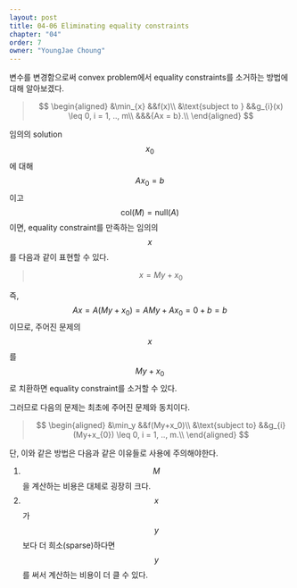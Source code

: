 ```yaml
---
layout: post
title: 04-06 Eliminating equality constraints
chapter: "04"
order: 7
owner: "YoungJae Choung"
---
```

변수를 변경함으로써 convex problem에서 equality constraints를 소거하는 방법에 대해 알아보겠다.

>$$
\begin{aligned}
&\min_{x} &&f(x)\\
&\text{subject to } &&g_{i}(x) \leq 0, i = 1, .., m\\
&&&{Ax = b}.\\
\end{aligned}
$$

임의의 solution $$x_{0}$$에 대해 $$Ax_{0} = b$$이고 $$\text{col}(M) = \text{null}(A)$$이면, equality constraint를 만족하는 임의의 $$x$$를 다음과 같이 표현할 수 있다.
>$$x = My + x_{0}$$

즉, $$Ax = A(My + x_{0}) = AMy + Ax_{0} = 0 + b = b$$이므로, 주어진 문제의 $$x$$를 $$My+x_{0}$$로 치환하면 equality constraint를 소거할 수 있다.

그러므로 다음의 문제는 최초에 주어진 문제와 동치이다.

>$$
\begin{aligned}
&\min_y &&f(My+x_0)\\
&\text{subject to} &&g_{i}(My+x_{0}) \leq 0, i = 1, .., m.\\
\end{aligned}
$$

단, 이와 같은 방법은 다음과 같은 이유들로 사용에 주의해야한다.
1. $$M$$을 계산하는 비용은 대체로 굉장히 크다.
2. $$x$$가 $$y$$보다 더 희소(sparse)하다면 $$y$$를 써서 계산하는 비용이 더 클 수 있다.

